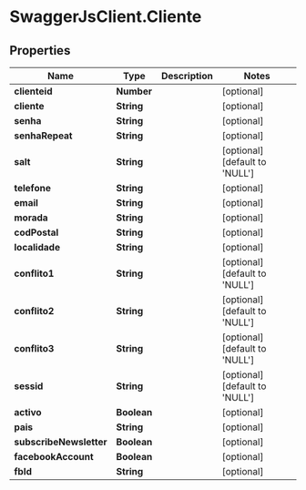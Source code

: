 # SwaggerJsClient.Cliente

## Properties

| Name                    | Type        | Description | Notes                                    |
| ----------------------- | ----------- | ----------- | ---------------------------------------- |
| **clienteid**           | **Number**  |             | [optional]                               |
| **cliente**             | **String**  |             | [optional]                               |
| **senha**               | **String**  |             | [optional]                               |
| **senhaRepeat**         | **String**  |             | [optional]                               |
| **salt**                | **String**  |             | [optional] [default to &#x27;NULL&#x27;] |
| **telefone**            | **String**  |             | [optional]                               |
| **email**               | **String**  |             | [optional]                               |
| **morada**              | **String**  |             | [optional]                               |
| **codPostal**           | **String**  |             | [optional]                               |
| **localidade**          | **String**  |             | [optional]                               |
| **conflito1**           | **String**  |             | [optional] [default to &#x27;NULL&#x27;] |
| **conflito2**           | **String**  |             | [optional] [default to &#x27;NULL&#x27;] |
| **conflito3**           | **String**  |             | [optional] [default to &#x27;NULL&#x27;] |
| **sessid**              | **String**  |             | [optional] [default to &#x27;NULL&#x27;] |
| **activo**              | **Boolean** |             | [optional]                               |
| **pais**                | **String**  |             | [optional]                               |
| **subscribeNewsletter** | **Boolean** |             | [optional]                               |
| **facebookAccount**     | **Boolean** |             | [optional]                               |
| **fbId**                | **String**  |             | [optional]                               |
